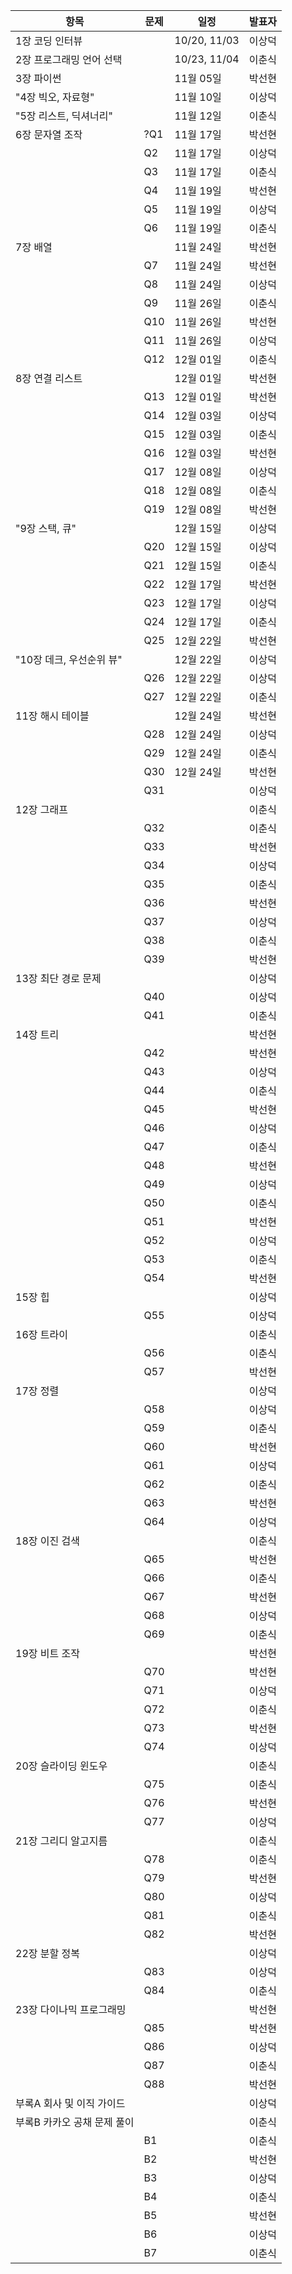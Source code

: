 | 항목 | 문제 | 일정 | 발표자 |
| --- | --- | --- | --- |
|1장 코딩 인터뷰 |  | 10/20, 11/03 | 이상덕 |
|2장 프로그래밍 언어 선택 |  | 10/23, 11/04 | 이춘식 |
|3장 파이썬 |  | 11월 05일 | 박선현 |
|"4장 빅오, 자료형" |  | 11월 10일 | 이상덕 |
|"5장 리스트, 딕셔너리" |  | 11월 12일 | 이춘식 |
|6장 문자열 조작 | ?Q1 | 11월 17일 | 박선현 |
| | Q2 | 11월 17일 | 이상덕 |
| | Q3 | 11월 17일 | 이춘식 |
| | Q4 | 11월 19일 | 박선현 |
| | Q5 | 11월 19일 | 이상덕 |
| | Q6 | 11월 19일 | 이춘식 |
|7장 배열 |  | 11월 24일 | 박선현 |
| | Q7 | 11월 24일 | 박선현 |
| | Q8 | 11월 24일 | 이상덕 |
| | Q9 | 11월 26일 | 이춘식 |
| | Q10 | 11월 26일 | 박선현 |
| | Q11 | 11월 26일 | 이상덕 |
| | Q12 | 12월 01일 | 이춘식 |
|8장 연결 리스트 |  | 12월 01일 | 박선현 |
| | Q13 | 12월 01일 | 박선현 |
| | Q14 | 12월 03일 | 이상덕 |
| | Q15 | 12월 03일 | 이춘식 |
| | Q16 | 12월 03일 | 박선현 |
| | Q17 | 12월 08일 | 이상덕 |
| | Q18 | 12월 08일 | 이춘식 |
| | Q19 | 12월 08일 | 박선현 |
|"9장 스택, 큐" |  | 12월 15일 | 이상덕 |
| | Q20 | 12월 15일 | 이상덕 |
| | Q21 | 12월 15일 | 이춘식 |
| | Q22 | 12월 17일 | 박선현 |
| | Q23 | 12월 17일 | 이상덕 |
| | Q24 | 12월 17일 | 이춘식 |
| | Q25 | 12월 22일 | 박선현 |
|"10장 데크, 우선순위 뷰" |  | 12월 22일 | 이상덕 |
| | Q26 | 12월 22일 | 이상덕 |
| | Q27 | 12월 22일 | 이춘식 |
|11장 해시 테이블 |  | 12월 24일 | 박선현 |
| | Q28 | 12월 24일 | 이상덕 |
| | Q29 | 12월 24일 | 이춘식 |
| | Q30 | 12월 24일 | 박선현 |
| | Q31 |  | 이상덕 |
|12장 그래프 |  |  | 이춘식 |
| | Q32 |  | 이춘식 |
| | Q33 |  | 박선현 |
| | Q34 |  | 이상덕 |
| | Q35 |  | 이춘식 |
| | Q36 |  | 박선현 |
| | Q37 |  | 이상덕 |
| | Q38 |  | 이춘식 |
| | Q39 |  | 박선현 |
|13장 최단 경로 문제 |  |  | 이상덕 |
| | Q40 |  | 이상덕 |
| | Q41 |  | 이춘식 |
|14장 트리 |  |  | 박선현 |
| | Q42 |  | 박선현 |
| | Q43 |  | 이상덕 |
| | Q44 |  | 이춘식 |
| | Q45 |  | 박선현 |
| | Q46 |  | 이상덕 |
| | Q47 |  | 이춘식 |
| | Q48 |  | 박선현 |
| | Q49 |  | 이상덕 |
| | Q50 |  | 이춘식 |
| | Q51 |  | 박선현 |
| | Q52 |  | 이상덕 |
| | Q53 |  | 이춘식 |
| | Q54 |  | 박선현 |
|15장 힙 |  |  | 이상덕 |
| | Q55 |  | 이상덕 |
|16장 트라이 |  |  | 이춘식 |
| | Q56 |  | 이춘식 |
| | Q57 |  | 박선현 |
|17장 정렬 |  |  | 이상덕 |
| | Q58 |  | 이상덕 |
| | Q59 |  | 이춘식 |
| | Q60 |  | 박선현 |
| | Q61 |  | 이상덕 |
| | Q62 |  | 이춘식 |
| | Q63 |  | 박선현 |
| | Q64 |  | 이상덕 |
|18장 이진 검색 |  |  | 이춘식 |
| | Q65 |  | 박선현 |
| | Q66 |  | 이춘식 |
| | Q67 |  | 박선현 |
| | Q68 |  | 이상덕 |
| | Q69 |  | 이춘식 |
|19장 비트 조작 |  |  | 박선현 |
| | Q70 |  | 박선현 |
| | Q71 |  | 이상덕 |
| | Q72 |  | 이춘식 |
| | Q73 |  | 박선현 |
| | Q74 |  | 이상덕 |
|20장 슬라이딩 윈도우 |  |  | 이춘식 |
| | Q75 |  | 이춘식 |
| | Q76 |  | 박선현 |
| | Q77 |  | 이상덕 |
|21장 그리디 알고지름 |  |  | 이춘식 |
| | Q78 |  | 이춘식 |
| | Q79 |  | 박선현 |
| | Q80 |  | 이상덕 |
| | Q81 |  | 이춘식 |
| | Q82 |  | 박선현 |
|22장 분할 정복 |  |  | 이상덕 |
| | Q83 |  | 이상덕 |
| | Q84 |  | 이춘식 |
|23장 다이나믹 프로그래밍 |  |  | 박선현 |
| | Q85 |  | 박선현 |
| | Q86 |  | 이상덕 |
| | Q87 |  | 이춘식 |
| | Q88 |  | 박선현 |
|부록A 회사 및 이직 가이드 |  |  | 이상덕 |
|부록B 카카오 공채 문제 풀이 |  |  | 이춘식 |
| | B1 |  | 이춘식 |
| | B2 |  | 박선현 |
| | B3 |  | 이상덕 |
| | B4 |  | 이춘식 |
| | B5 |  | 박선현 |
| | B6 |  | 이상덕 |
| | B7 |  | 이춘식 |
